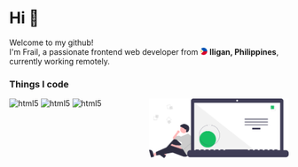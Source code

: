 <h1>Hi 👋</h1>
<p>
  Welcome to my github!
  </br>
  I'm Frail, a passionate frontend web developer from
  <img alt="philippine flag" src="img/philippine-flag.svg" width="13"/>
  <b>Iligan, Philippines</b>, currently working remotely.
</p>

<h3>Things I code</h3>
<section style="display: grid; grid-template-columns: 1fr 1fr;">
  <div>
    <img alt="html5" src="https://img.shields.io/badge/-HTML5-E34F26?style=flat-square&logo=html5&logoColor=white" />
    <img alt="html5" src="https://img.shields.io/badge/-CSS3-1572B6?style=flat-square&logo=css3&logoColor=white" />
    <img alt="html5" src="https://img.shields.io/badge/-JavaScript-F7DF1E?style=flat-square&logo=javascript&logoColor=black" />
  </div>
  <img alt="code thinking" src="img/code-thinking.svg">
<section>
<!--
**frailbongat/frailbongat** is a ✨ _special_ ✨ repository because its `README.md` (this file) appears on your GitHub profile.

Here are some ideas to get you started:

- 🔭 I’m currently working on ...
- 🌱 I’m currently learning ...
- 👯 I’m looking to collaborate on ...
- 🤔 I’m looking for help with ...
- 💬 Ask me about ...
- 📫 How to reach me: ...
- 😄 Pronouns: ...
- ⚡ Fun fact: ...

For things i code
https://github.com/thmsgbrt/thmsgbrt/blob/master/README.md
Badge - https://shields.io/
Color - https://simpleicons.org/

-->
